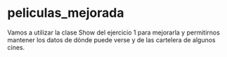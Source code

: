 # peliculas_mejorada
Vamos a utilizar la clase Show del ejercicio 1 para mejorarla y permitirnos mantener los datos de dónde puede verse y de las cartelera de algunos cines.
